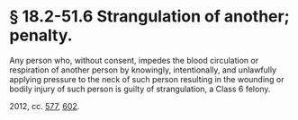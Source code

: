 # § 18.2-51.6 Strangulation of another; penalty.

<p>Any person who, without consent, impedes the blood circulation or respiration of another person by knowingly, intentionally, and unlawfully applying pressure to the neck of such person resulting in the wounding or bodily injury of such person is guilty of strangulation, a Class 6 felony.</p><p>2012, cc. <a href='http://lis.virginia.gov/cgi-bin/legp604.exe?121+ful+CHAP0577'>577</a>, <a href='http://lis.virginia.gov/cgi-bin/legp604.exe?121+ful+CHAP0602'>602</a>.</p>